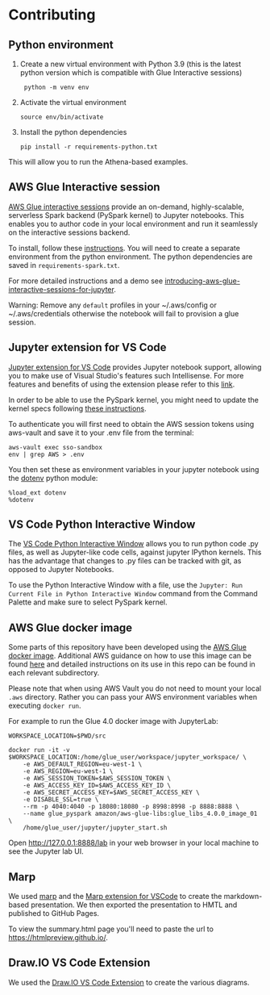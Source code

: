 # Contributing

## Python environment

1. Create a new virtual environment with Python 3.9 (this is the latest python version which is compatible with Glue Interactive sessions)

        python -m venv env

2.  Activate the virtual environment

        source env/bin/activate

3.  Install the python dependencies

        pip install -r requirements-python.txt

This will allow you to run the Athena-based examples.

## AWS Glue Interactive session

[AWS Glue interactive sessions](https://docs.aws.amazon.com/glue/latest/dg/interactive-sessions-overview.html) provide an on-demand, highly-scalable, serverless Spark backend (PySpark kernel) to Jupyter notebooks. This enables you to author code in your local environment and run it seamlessly on the interactive sessions backend.

To install, follow these [instructions](https://docs.aws.amazon.com/glue/latest/dg/interactive-sessions.html#interative-sessions-windows-instructions). You will need to create a separate environment from the python environment. The python dependencies are saved in `requirements-spark.txt`.

For more detailed instructions and a demo see [introducing-aws-glue-interactive-sessions-for-jupyter](https://aws.amazon.com/blogs/big-data/introducing-aws-glue-interactive-sessions-for-jupyter/).

Warning: Remove any `default` profiles in your ~/.aws/config or ~/.aws/credentials otherwise the notebook will fail to provision a glue session. 

## Jupyter extension for VS Code

[Jupyter extension for VS Code](https://marketplace.visualstudio.com/items?itemName=ms-toolsai.jupyter) provides Jupyter notebook support, allowing you to make use of Visual Studio's features such Intellisense. For more features and benefits of using the extension please refer to this [link](https://code.visualstudio.com/docs/datascience/jupyter-notebooks).

In order to be able to use the PySpark kernel, you might need to update the kernel specs following [these instructions](https://stackoverflow.com/questions/73994337/cannot-find-pyspark-kernel-aws-glue-interactive-sessions-with-vscode).

To authenticate you will first need to obtain the AWS session tokens using aws-vault and save it to your .env file from the terminal:

```
aws-vault exec sso-sandbox
env | grep AWS > .env
```

You then set these as environment variables in your jupyter notebook using the [dotenv](https://github.com/theskumar/python-dotenv) python module:

```
%load_ext dotenv
%dotenv
```

## VS Code Python Interactive Window

The [VS Code Python Interactive Window](https://code.visualstudio.com/docs/python/jupyter-support-py) allows you to run python code .py files, as well as Jupyter-like code cells, against jupyter IPython kernels. This has the advantage that changes to .py files can be tracked with git, as opposed to Jupyter Notebooks.

To use the Python Interactive Window with a file, use the `Jupyter: Run Current File in Python Interactive Window` command from the Command Palette and make sure to select PySpark kernel.

## AWS Glue docker image

Some parts of this repository have been developed using the [AWS Glue docker image](https://docs.aws.amazon.com/glue/latest/dg/aws-glue-programming-etl-libraries.html#develop-local-docker-image). Additional AWS guidance on how to use this image can be found [here](https://aws.amazon.com/blogs/big-data/develop-and-test-aws-glue-version-3-0-jobs-locally-using-a-docker-container/) and detailed instructions on its use in this repo can be found in each relevant subdirectory.

Please note that when using AWS Vault you do not need to mount your local `.aws` directory. Rather you can pass your AWS environment variables when executing `docker run`.

For example to run the Glue 4.0 docker image with JupyterLab:

```
WORKSPACE_LOCATION=$PWD/src

docker run -it -v $WORKSPACE_LOCATION:/home/glue_user/workspace/jupyter_workspace/ \
    -e AWS_DEFAULT_REGION=eu-west-1 \
    -e AWS_REGION=eu-west-1 \
    -e AWS_SESSION_TOKEN=$AWS_SESSION_TOKEN \
    -e AWS_ACCESS_KEY_ID=$AWS_ACCESS_KEY_ID \
    -e AWS_SECRET_ACCESS_KEY=$AWS_SECRET_ACCESS_KEY \
    -e DISABLE_SSL=true \
    --rm -p 4040:4040 -p 18080:18080 -p 8998:8998 -p 8888:8888 \
    --name glue_pyspark amazon/aws-glue-libs:glue_libs_4.0.0_image_01 \
    /home/glue_user/jupyter/jupyter_start.sh
```

Open http://127.0.0.1:8888/lab in your web browser in your local machine to see the Jupyter lab UI.

## Marp

We used [marp](https://marp.app) and the [Marp extension for VSCode](https://marketplace.visualstudio.com/items?itemName=marp-team.marp-vscode) to create the markdown-based presentation. We then exported the presentation to HMTL and published to GitHub Pages.

To view the summary.html page you'll need to paste the url to https://htmlpreview.github.io/.

## Draw.IO VS Code Extension

We used the [Draw.IO VS Code Extension](https://marketplace.visualstudio.com/items?itemName=hediet.vscode-drawio) to create the various diagrams.
